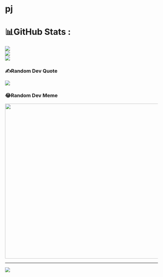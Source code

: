 # pj
# 📊GitHub Stats :
![](https://github-readme-stats.vercel.app/api?username=huyb1906375&theme=radical&hide_border=false&include_all_commits=false&count_private=false)<br/>
![](https://github-readme-streak-stats.herokuapp.com/?user=huyb1906375&theme=radical&hide_border=false)<br/>
![](https://github-readme-stats.vercel.app/api/top-langs/?username=huyb1906375&theme=radical&hide_border=false&include_all_commits=false&count_private=false&layout=compact)

### ✍️Random Dev Quote
![](https://quotes-github-readme.vercel.app/api?type=horizontal&theme=radical)

### 😂Random Dev Meme
<img src="https://random-memer.herokuapp.com/" width="512px"/>

---
[![](https://visitcount.itsvg.in/api?id=huyb1906375&icon=0&color=0)](https://visitcount.itsvg.in)

